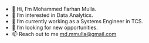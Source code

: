 - 👋 Hi, I’m Mohammed Farhan Mulla.
- 👀 I’m interested in Data Analytics.
- 🌱 I’m currently working as a Systems Engineer in TCS. 
- 💞️ I’m looking for new opportunities.
- 📫 Reach out to me md.mmulla@gmail.com

<!---
FaMulHuk/FaMulHuk is a ✨ special ✨ repository because its `README.md` (this file) appears on your GitHub profile.
You can click the Preview link to take a look at your changes.
--->
